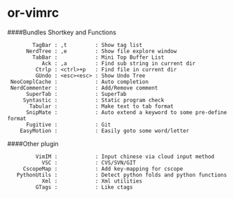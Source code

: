 or-vimrc
========

####Bundles Shortkey and Functions

            TagBar : ,t         : Show tag list
          NerdTree : ,e         : Show file explore window
            TabBar :            : Mini Top Buffer List
               Ack : ,a         : Find sub string in current dir
             Ctrlp : <ctrl>+p   : Find file in current dir
             GUndo : <esc><esc> : Show Undo Tree
     NeoComplCache :            : Auto completion
     NerdCommenter :            : Add/Remove comment
          SuperTab :            : SuperTab
         Syntastic :            : Static program check
           Tabular :            : Make text to tab format
          SnipMate :            : Auto extend a keyword to some pre-define format
          Fugitive :            : Git
        EasyMotion :            : Easily goto some word/letter



####Other plugin

             VimIM :            : Input chinese via cloud input method
               VSC :            : CVS/SVN/GIT
         CscopeMap :            : Add key-mapping for cscope
       PythonUtils :            : Detect python folds and python functions
               Xml :            : Xml utilities
             GTags :            : Like ctags

